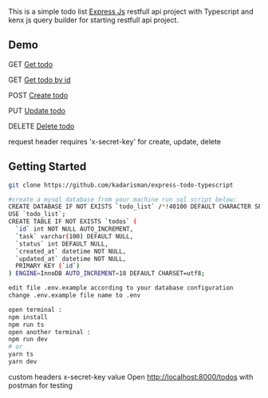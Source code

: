 This is a simple todo list [Express Js](https://expressjs.com/) restfull api project with Typescript and kenx js query builder for starting restfull api project.

## Demo

GET [Get todo](https://express-todo-typescript.vercel.app/todos)

GET [Get todo by id](https://express-todo-typescript.vercel.app/todos/1)

POST [Create todo](https://express-todo-typescript.vercel.app/todos/)

PUT [Update todo](https://express-todo-typescript.vercel.app/todos/1)

DELETE [Delete todo](https://express-todo-typescript.vercel.app/todos/1)

request header requires 'x-secret-key' for create, update, delete


## Getting Started

```bash
git clone https://github.com/kadarisman/express-todo-typescript

#create a mysql database from your machine run sql script below:
CREATE DATABASE IF NOT EXISTS `todo_list` /*!40100 DEFAULT CHARACTER SET utf8 */ /*!80016 DEFAULT ENCRYPTION='N' */;
USE `todo_list`;
CREATE TABLE IF NOT EXISTS `todos` (
  `id` int NOT NULL AUTO_INCREMENT,
  `task` varchar(100) DEFAULT NULL,
  `status` int DEFAULT NULL,
  `created_at` datetime NOT NULL,
  `updated_at` datetime NOT NULL,
  PRIMARY KEY (`id`)
) ENGINE=InnoDB AUTO_INCREMENT=18 DEFAULT CHARSET=utf8;

edit file .env.example according to your database configuration
change .env.example file name to .env

open terminal : 
npm install
npm run ts
open another terminal :
npm run dev
# or
yarn ts
yarn dev
```

custom headers x-secret-key value
Open [http://localhost:8000/todos](http://localhost:8000/todos) with postman for testing

